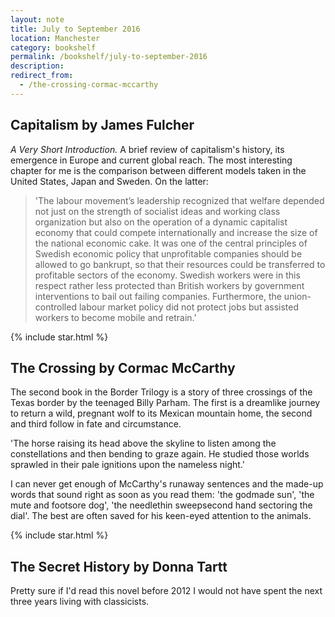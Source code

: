 ```yaml
---
layout: note
title: July to September 2016
location: Manchester
category: bookshelf
permalink: /bookshelf/july-to-september-2016
description:
redirect_from:
  - /the-crossing-cormac-mccarthy
---
```


## Capitalism by James Fulcher

_A Very Short Introduction._ A brief review of capitalism's history, its emergence
in Europe and current global reach. The most interesting chapter for me is the
comparison between different models taken in the United States, Japan and
Sweden. On the latter:

> 'The labour movement’s leadership recognized that welfare depended not just on
> the strength of socialist ideas and working class organization but also on
> the operation of a dynamic capitalist economy that could compete
> internationally and increase the size of the national economic cake. It was
> one of the central principles of Swedish economic policy that unprofitable
> companies should be allowed to go bankrupt, so that their resources could be
> transferred to profitable sectors of the economy. Swedish workers were in
> this respect rather less protected than British workers by government
> interventions to bail out failing companies. Furthermore, the union-controlled 
> labour market policy did not protect jobs but assisted workers to
> become mobile and retrain.'

<aside>{% include star.html %}</aside>

## The Crossing by Cormac McCarthy 



The second book in the Border Trilogy is a story of three crossings of the Texas
border by the teenaged Billy Parham. The first is a dreamlike journey to return
a wild, pregnant wolf to its Mexican mountain home, the second and third follow
in fate and circumstance.

<aside>'The horse raising its head above the skyline to listen among the
constellations and then bending to graze again. He studied those worlds
sprawled in their pale ignitions upon the nameless night.'</aside>

I can never get enough of McCarthy's runaway sentences and the made-up words
that sound right as soon as you read them: 'the godmade sun', 'the mute and
footsore dog', 'the needlethin sweepsecond hand sectoring the dial'. The best
are often saved for his keen-eyed attention to the animals.

<aside>{% include star.html %}</aside>

## The Secret History by Donna Tartt

Pretty sure if I'd read this novel before 2012 I would not have spent the next
three years living with classicists.


